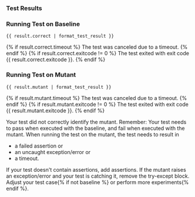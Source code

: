 ### Test Results

### Running Test on Baseline

```
{{ result.correct | format_test_result }}
```
{% if result.correct.timeout %}
The test was canceled due to a timeout.
{% endif %}
{% if result.correct.exitcode != 0 %}
The test exited with exit code {{ result.correct.exitcode }}.
{% endif %}

### Running Test on Mutant

```
{{ result.mutant | format_test_result }}
```
{% if result.mutant.timeout %}
The test was canceled due to a timeout.
{% endif %}
{% if result.mutant.exitcode != 0 %}
The test exited with exit code {{ result.mutant.exitcode }}.
{% endif %}

Your test did not correctly identify the mutant. Remember: Your test needs to pass when executed with the baseline, and fail when executed with the mutant. When running the test on the mutant, the test needs to result in

- a failed assertion or
- an uncaught exception/error or
- a timeout.

If your test doesn't contain assertions, add assertions. If the mutant raises an exception/error and your test is catching it, remove the try-except block. Adjust your test case{% if not baseline %} or perform more experiments{% endif %}.
